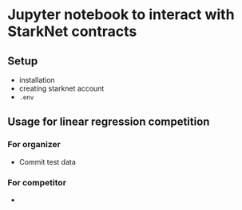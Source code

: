 # Jupyter notebook to interact with StarkNet contracts

## Setup
- installation
- creating starknet account
- `.env`

## Usage for linear regression competition 

### For organizer
- Commit test data

### For competitor
- 
